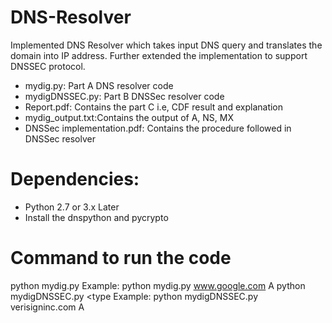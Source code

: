 # DNS-Resolver
Implemented DNS Resolver which takes input DNS query and translates the domain into IP address. Further extended the implementation to support DNSSEC protocol.
 * mydig.py: Part A DNS resolver code
 * mydigDNSSEC.py: Part B DNSSec resolver code
 * Report.pdf: Contains the part C i.e, CDF result and explanation
 * mydig_output.txt:Contains the output of A, NS, MX 
 * DNSSec implementation.pdf: Contains the procedure followed in DNSSec resolver 

# Dependencies:
- Python 2.7 or 3.x Later
- Install the dnspython and pycrypto
# Command to run the code 
python mydig.py <name> <type>
	Example: python mydig.py www.google.com A
python mydigDNSSEC.py <name> <type
	Example: python mydigDNSSEC.py verisigninc.com A

